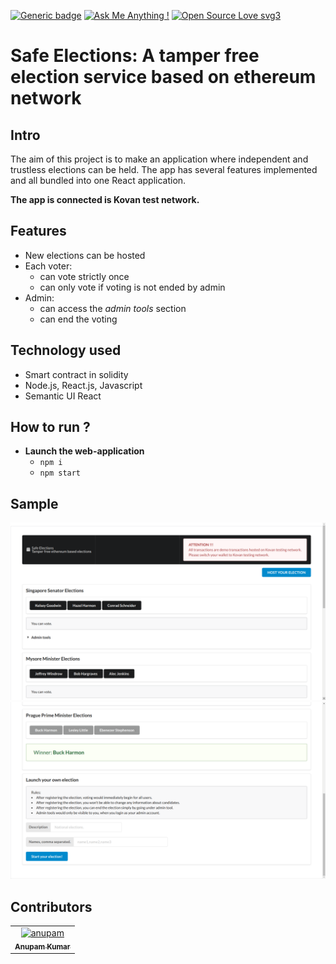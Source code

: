 [![Generic badge](https://img.shields.io/badge/Made%20with-React.js-<COLOR>.svg)](https://shields.io/)
[![Ask Me Anything !](https://img.shields.io/badge/Ask%20me-anything-1abc9c.svg)](https://GitHub.com/Naereen/ama)
[![Open Source Love svg3](https://badges.frapsoft.com/os/v3/open-source.svg?v=103)](https://github.com/ellerbrock/open-source-badges/)


# Safe Elections: A tamper free election service based on ethereum network

## Intro
The aim of this project is to make an application where independent and trustless elections can be held. The app has several features implemented and all bundled into one React application.

<b>The app is connected is Kovan test network.</b>

## Features
 - New elections can be hosted
 - Each voter:
   - can vote strictly once
   - can only vote if voting is not ended by admin
 - Admin:
   - can access the *admin tools* section
   - can end the voting

## Technology used
 - Smart contract in solidity
 - Node.js, React.js, Javascript
 - Semantic UI React

## How to run ?
 - <b>Launch the web-application</b>
   - `npm i`
   - `npm start`

## Sample
<img width="600" src="./__sample/1.png">
<img width="600" src="./__sample/2.png">

## Contributors
<table><tr><td align="center">
        <a href="https://github.com/akcgjc007">
            <img src="https://avatars2.githubusercontent.com/u/56300182" width="100;" alt="anupam"/>
            <br />
            <sub><b>Anupam Kumar</b></sub>
        </a>
    </td></tr>
</table>
